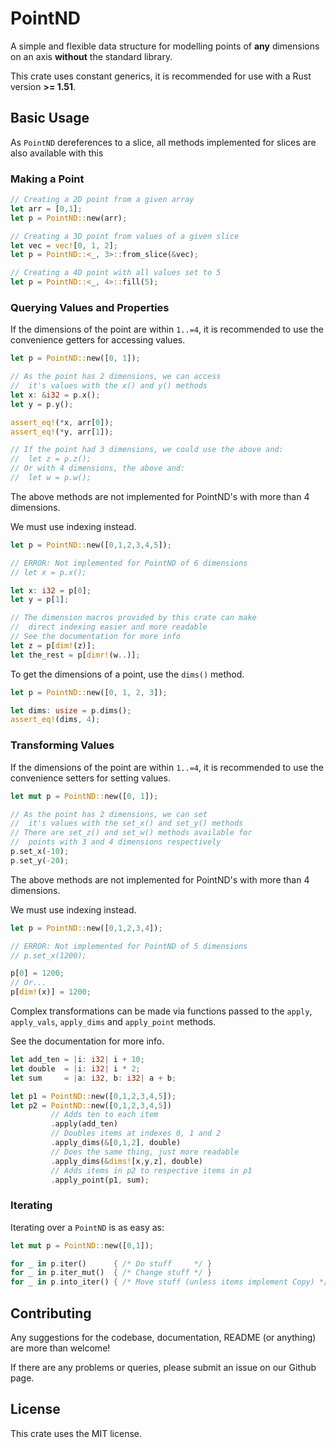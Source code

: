 
# PointND

A simple and flexible data structure for modelling points of 
**any** dimensions on an axis **without** the standard library.

This crate uses constant generics, it is recommended 
for use with a Rust version **>= 1.51**.

## Basic Usage

As ```PointND``` dereferences to a slice, all methods 
implemented for slices are also available with this

### Making a Point

```rust
// Creating a 2D point from a given array
let arr = [0,1];
let p = PointND::new(arr);

// Creating a 3D point from values of a given slice
let vec = vec![0, 1, 2];
let p = PointND::<_, 3>::from_slice(&vec);

// Creating a 4D point with all values set to 5
let p = PointND::<_, 4>::fill(5);
```

### Querying Values and Properties 

If the dimensions of the point are within ```1..=4```, it is 
recommended to use the convenience getters for accessing values.

```rust
let p = PointND::new([0, 1]);

// As the point has 2 dimensions, we can access
//  it's values with the x() and y() methods
let x: &i32 = p.x();
let y = p.y();

assert_eq!(*x, arr[0]);
assert_eq!(*y, arr[1]);

// If the point had 3 dimensions, we could use the above and:
//  let z = p.z();
// Or with 4 dimensions, the above and:
//  let w = p.w();
```

The above methods are not implemented for PointND's with more than 4 dimensions. 

We must use indexing instead.

```rust
let p = PointND::new([0,1,2,3,4,5]);

// ERROR: Not implemented for PointND of 6 dimensions
// let x = p.x();

let x: i32 = p[0];
let y = p[1];

// The dimension macros provided by this crate can make
//  direct indexing easier and more readable
// See the documentation for more info
let z = p[dim!(z)];
let the_rest = p[dimr!(w..)];
```

To get the dimensions of a point, use the ```dims()``` method.

```rust
let p = PointND::new([0, 1, 2, 3]);

let dims: usize = p.dims();
assert_eq!(dims, 4);
```

### Transforming Values

If the dimensions of the point are within ```1..=4```, it is 
recommended to use the convenience setters for setting values.

```rust
let mut p = PointND::new([0, 1]);

// As the point has 2 dimensions, we can set
//  it's values with the set_x() and set_y() methods
// There are set_z() and set_w() methods available for
//  points with 3 and 4 dimensions respectively
p.set_x(-10);
p.set_y(-20);
```

The above methods are not implemented for PointND's with more than 4 dimensions. 

We must use indexing instead.

```rust
let p = PointND::new([0,1,2,3,4]);

// ERROR: Not implemented for PointND of 5 dimensions
// p.set_x(1200);

p[0] = 1200;
// Or...
p[dim!(x)] = 1200;
```

Complex transformations can be made via functions passed to the ```apply```, 
```apply_vals```, ```apply_dims``` and ```apply_point``` methods. 

See the documentation for more info.

```rust
let add_ten = |i: i32| i + 10;
let double  = |i: i32| i * 2;
let sum     = |a: i32, b: i32| a + b;

let p1 = PointND::new([0,1,2,3,4,5]);
let p2 = PointND::new([0,1,2,3,4,5])
         // Adds ten to each item
         .apply(add_ten)
         // Doubles items at indexes 0, 1 and 2
         .apply_dims(&[0,1,2], double)
         // Does the same thing, just more readable
         .apply_dims(&dims![x,y,z], double)
         // Adds items in p2 to respective items in p1
         .apply_point(p1, sum);
```

### Iterating

Iterating over a ```PointND``` is as easy as:

```rust
let mut p = PointND::new([0,1]);

for _ in p.iter()      { /* Do stuff     */ }
for _ in p.iter_mut()  { /* Change stuff */ }
for _ in p.into_iter() { /* Move stuff (unless items implement Copy) */ }
```

## Contributing

Any suggestions for the codebase, documentation, README (or anything) are more than welcome!

If there are any problems or queries, please submit an issue on our Github page.

## License

This crate uses the MIT license.
